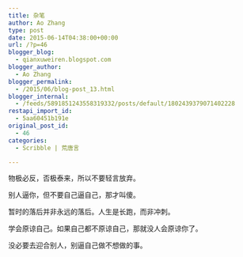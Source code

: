 ```yaml
---
title: 杂笔
author: Ao Zhang
type: post
date: 2015-06-14T04:38:00+00:00
url: /?p=46
blogger_blog:
  - qianxuweiren.blogspot.com
blogger_author:
  - Ao Zhang
blogger_permalink:
  - /2015/06/blog-post_13.html
blogger_internal:
  - /feeds/5891851243558319332/posts/default/1802439379071402228
restapi_import_id:
  - 5aa60451b191e
original_post_id:
  - 46
categories:
  - Scribble | 荒唐言

---
```

物极必反，否极泰来，所以不要轻言放弃。

别人逼你，但不要自己逼自己，那才叫傻。

暂时的落后并非永远的落后。人生是长跑，而非冲刺。

学会原谅自己。如果自己都不原谅自己，那就没人会原谅你了。

没必要去迎合别人，别逼自己做不想做的事。